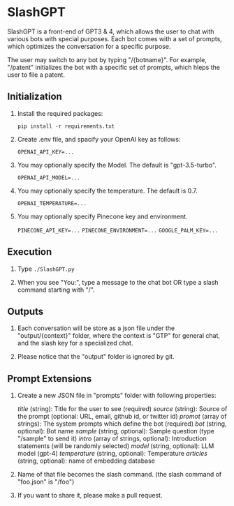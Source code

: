 # SlashGPT

SlashGPT is a front-end of GPT3 & 4, which allows the user to chat with various bots with special purposes.
Each bot comes with a set of prompts, which optimizes the conversation for a specific purpose. 

The user may switch to any bot by typing "/{botname}". For example, "/patent" initializes the bot with
a specific set of prompts, which hleps the user to file a patent.

## Initialization

1. Install the required packages: 

    `pip install -r requirements.txt`

2. Create .env file, and spacify your OpenAI key as follows:

    `OPENAI_API_KEY=...`

3. You may optionally specify the Model. The default is "gpt-3.5-turbo".

    `OPENAI_API_MODEL=...`

4. You may optionally specify the temperature. The default is 0.7.

    `OPENAI_TEMPERATURE=...`

5. You may optionally specify Pinecone key and environment.

    `PINECONE_API_KEY=...`
    `PINECONE_ENVIRONMENT=...`
    `GOOGLE_PALM_KEY=...`

## Execution

1. Type `./SlashGPT.py`

2. When you see "You:", type a message to the chat bot OR type a slash command starting with "/".

## Outputs

1. Each conversation will be store as a json file under the "output/{context}" folder, 
where the context is "GTP" for general chat, and the slash key for a specialized chat.

2. Please notice that the "output" folder is ignored by git. 

## Prompt Extensions

1. Create a new JSON file in "prompts" folder with following properties:

    *title* (string): Title for the user to see (required)
    *source* (string): Source of the prompt (optional: URL, email, github id, or twitter id)
    *promot* (array of strings): The system prompts which define the bot (required)
    *bot* (string, optional): Bot name
    *sample* (string, optional): Sample question (type "/sample" to send it)
    *intro* (array of strings, optional): Introduction statements (will be randomly selected)
    *model* (string, optional): LLM model (gpt-4)
    *temperature* (string, optional): Temperature
    *articles* (string, optional): name of embedding database

2. Name of that file becomes the slash command. (the slash command of "foo.json" is "/foo")

3. If you want to share it, please make a pull request.

